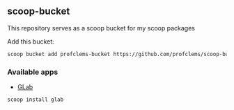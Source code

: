 ## scoop-bucket
This repository serves as a scoop bucket for my scoop packages

Add this bucket:
```sh
scoop bucket add profclems-bucket https://github.com/profclems/scoop-bucket.git
```

### Available apps
* [GLab](https://github.com/profclems/glab)
```sh
scoop install glab
```
